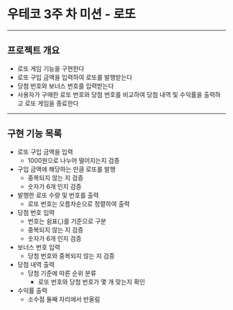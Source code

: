 # 우테코 3주 차 미션 - 로또

---

## 프로젝트 개요
- 로또 게임 기능을 구현한다
- 로또 구입 금액을 입력하여 로또를 발행받는다
- 당첨 번호와 보너스 번호를 입력받는다
- 사용자가 구매한 로또 번호와 당첨 번호를 비교하여 당첨 내역 및 수익률을 출력하고 로또 게임을 종료한다

--- 

## 구현 기능 목록
- 로또 구입 금액을 입력
  - 1000원으로 나누어 떨어지는지 검증
- 구입 금액에 해당하는 만큼 로또를 발행
  - 중복되지 않는 지 검증
  - 숫자가 6개 인지 검증
- 발행한 로또 수량 및 번호를 출력
  - 로또 번호는 오름차순으로 정렬하여 출력
- 당첨 번호 입력
  - 번호는 쉼표(,)를 기준으로 구분
  - 중복되지 않는 지 검증
  - 숫자가 6개 인지 검증
- 보너스 번호 입력
  - 당첨 번호와 중복되지 않는 지 검증
- 당첨 내역 출력
  - 당첨 기준에 따른 순위 분류
    - 로또 번호와 당첨 번호가 몇 개 맞는지 확인
- 수익률 출력
  - 소수점 둘째 자리에서 반올림